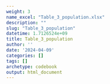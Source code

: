 ```yaml
---
weight: 3
name_excel: "Table_3_population.xlsx"
description: ""
slug: "Table_3_population"
datetime: 1.7126524e+09
title: Table_3_population
author: ''
date: '2024-04-09'
categories: []
tags: []
archetype: codebook
output: html_document
---
```


<div class="tabcontent"></div>
